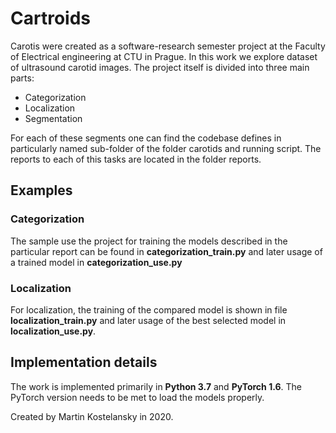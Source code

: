 # Cartroids

Carotis were created as a software-research semester project at the Faculty
of Electrical engineering at CTU in Prague. In this work we explore dataset
of ultrasound carotid images. The project itself is divided into three main 
parts:

* Categorization
* Localization
* Segmentation
  
For each of these segments one can find the codebase defines in particularly 
named sub-folder of the folder carotids and running script. The reports to each 
of this tasks are located in the folder reports.

## Examples

### Categorization

The sample use the project for training the models described in the particular 
report can be found in **categorization_train.py** and later usage of a trained
model in **categorization_use.py**

### Localization

For localization, the training of the compared model is shown in file
**localization_train.py** and later usage of the best selected model in
 **localization_use.py**.

## Implementation details

The work is implemented primarily in **Python 3.7** and **PyTorch 1.6**. The 
PyTorch version needs to be met to load the models properly.

Created by Martin Kostelansky in 2020.

